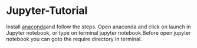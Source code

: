 # Jupyter-Tutorial
Install [anaconda](https://www.anaconda.com/download)and follow the steps.
Open anaconda and click on launch in Jupyter notebook, or type on terminal jupyter notebook.Before open jupyter notebook you can goto the require directory in terminal. 
